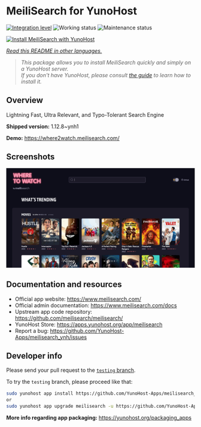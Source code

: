 <!--
N.B.: This README was automatically generated by <https://github.com/YunoHost/apps/tree/master/tools/readme_generator>
It shall NOT be edited by hand.
-->

# MeiliSearch for YunoHost

[![Integration level](https://apps.yunohost.org/badge/integration/meilisearch)](https://ci-apps.yunohost.org/ci/apps/meilisearch/)
![Working status](https://apps.yunohost.org/badge/state/meilisearch)
![Maintenance status](https://apps.yunohost.org/badge/maintained/meilisearch)

[![Install MeiliSearch with YunoHost](https://install-app.yunohost.org/install-with-yunohost.svg)](https://install-app.yunohost.org/?app=meilisearch)

*[Read this README in other languages.](./ALL_README.md)*

> *This package allows you to install MeiliSearch quickly and simply on a YunoHost server.*  
> *If you don't have YunoHost, please consult [the guide](https://yunohost.org/install) to learn how to install it.*

## Overview

Lightning Fast, Ultra Relevant, and Typo-Tolerant Search Engine


**Shipped version:** 1.12.8~ynh1

**Demo:** <https://where2watch.meilisearch.com/>

## Screenshots

![Screenshot of MeiliSearch](./doc/screenshots/meilisearch.png)

## Documentation and resources

- Official app website: <https://www.meilisearch.com/>
- Official admin documentation: <https://www.meilisearch.com/docs>
- Upstream app code repository: <https://github.com/meilisearch/meilisearch/>
- YunoHost Store: <https://apps.yunohost.org/app/meilisearch>
- Report a bug: <https://github.com/YunoHost-Apps/meilisearch_ynh/issues>

## Developer info

Please send your pull request to the [`testing` branch](https://github.com/YunoHost-Apps/meilisearch_ynh/tree/testing).

To try the `testing` branch, please proceed like that:

```bash
sudo yunohost app install https://github.com/YunoHost-Apps/meilisearch_ynh/tree/testing --debug
or
sudo yunohost app upgrade meilisearch -u https://github.com/YunoHost-Apps/meilisearch_ynh/tree/testing --debug
```

**More info regarding app packaging:** <https://yunohost.org/packaging_apps>
